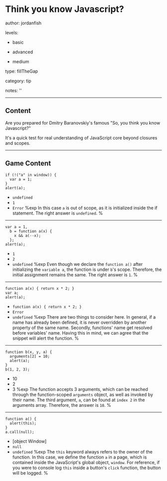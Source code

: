 # Think you know Javascript?
author: jordanfish

levels:

  - basic

  - advanced

  - medium

type: fillTheGap

category: tip

notes: ''
 
---
## Content

Are you prepared for Dmitry Baranovskiy's famous "So, you think you know Javascript?"

It's a quick test for real understanding of JavaScript core beyond closures and scopes.

---
## Game Content

```
if (!("a" in window)) {
  var a = 1;
}
alert(a);
```

* `undefined`
* `1`
* `Error`
%exp
In this case `a` is out of scope, as it is initialized inside the if statement. The right answer is `undefined`.
%

---
```
var a = 1,
  b = function a(x) {
    x && a(--x);
  };
alert(a);
```
* `1`
* `2`
* `undefined`
%exp
Even though we declare the `function a()` after initializing the `variable a`, the function is under `b`'s scope.
Therefore, the initial assignment remains the same. The right answer is `1`.
%

---
```
function a(x) { return x * 2; }
var a;
alert(a);
```
* `function a(x) { return x * 2; }`
* `Error`
* `undefined`
%exp
There are two things to consider here. In general, if a name has already been defined, it is never overridden by another property of the same name. Secondly, functions' name get resolved before variables' name. Having this in mind, we can agree that the snippet will alert the function.
%

---
```
function b(x, y, a) {
  arguments[2] = 10;
  alert(a);
}
b(1, 2, 3);
```
* 10
* 2
* 3
%exp
The function accepts 3 arguments, which can be reached through the function-scoped `arguments` object, as well as invoked by their name. The third argument, `a`, can be found at `index 2` in the arguments array. Therefore, the answer is `10`.
%

---
```
function a() {
  alert(this);
}
a.call(null);
```
* [object Window]
* `null`
* `undefined`
%exp
The `this` keyword always refers to the owner of the function. In this case, we define the function `a` in a page, which is contained inside the JavaScript's global object, `window`. For reference, if you were to console log `this` inside a button's `click` function, the button will be logged.
%
